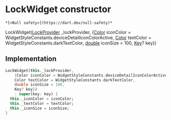 


# LockWidget constructor




    *[<Null safety>](https://dart.dev/null-safety)*



LockWidget([LockProvider](../../providers_lock_provider/LockProvider-class.md) _lockProvider, {[Color](https://api.flutter.dev/flutter/dart-ui/Color-class.html) iconColor = WidgetStyleConstants.deviceDetailIconColorActive, [Color](https://api.flutter.dev/flutter/dart-ui/Color-class.html) textColor = WidgetStyleConstants.darkTextColor, [double](https://api.flutter.dev/flutter/dart-core/double-class.html) iconSize = 100, [Key](https://api.flutter.dev/flutter/foundation/Key-class.html)? key})





## Implementation

```dart
LockWidget(this._lockProvider,
    {Color iconColor = WidgetStyleConstants.deviceDetailIconColorActive,
    Color textColor = WidgetStyleConstants.darkTextColor,
    double iconSize = 100,
    Key? key})
    : super(key: key) {
  this._iconColor = iconColor;
  this._textColor = textColor;
  this._iconSize = iconSize;
}
```







